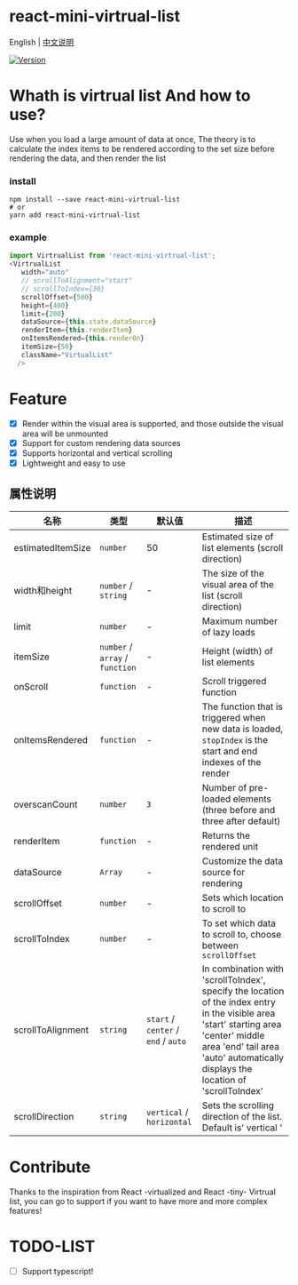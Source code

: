 # react-mini-virtrual-list

English | [中文说明](./README_CN.md)

[![Version](https://img.shields.io/badge/version-1.0.0-green)](https://www.npmjs.com/package/react-mini-virtrual-list)

# Whath is virtrual list And how to use?

Use when you load a large amount of data at once, The theory is to calculate the index items to be rendered according to the set size before rendering the data, and then render the list

### install
```
npm install --save react-mini-virtrual-list
# or
yarn add react-mini-virtrual-list
```

### example
```javascript
import VirtrualList from 'react-mini-virtrual-list';
<VirtrualList
   width="auto"
   // scrollToAlignment="start"
   // scrollToIndex={30}
   scrollOffset={500}
   height={400}
   limit={200}
   dataSource={this.state.dataSource}
   renderItem={this.renderItem}
   onItemsRendered={this.renderOn}
   itemSize={50}
   className="VirtualList"
  />
```

# Feature
- [x] Render within the visual area is supported, and those outside the visual area will be unmounted
- [x] Support for custom rendering data sources
- [x] Supports horizontal and vertical scrolling
- [x] Lightweight and easy to use

## 属性说明

| 名称                          | 类型                  | 默认值                                                         | 描述                                                                                                      |
| ----------------------------- | --------------------- | -------------------------------------------------------------- | --------------------------------------------------------------------------------------------------------- |
| estimatedItemSize             | `number`              | 50                                                             | Estimated size of list elements (scroll direction)                                                                                  |
| width和height                 | `number` / `string`   | -                                                              | The size of the visual area of the list (scroll direction)                                                                               |
| limit                         | `number`              | -                                                              | Maximum number of lazy loads                                                  |
| itemSize                      | `number` / `array` / `function` | -                                                    | Height (width) of list elements                                                                              |
| onScroll                      | `function`            | -                                                              | Scroll triggered function              |
| onItemsRendered               | `function`            | -                                                              | The function that is triggered when new data is loaded, `stopIndex` is the start and end indexes of the render |
| overscanCount                 | `number`              | `3`                                                            | Number of pre-loaded elements (three before and three after default)                                                                                         |
| renderItem                    | `function`            | -                                                              | Returns the rendered unit                                                                                          |
| dataSource                    | `Array`               | -                                                              | Customize the data source for rendering                                                                                          |
| scrollOffset                  | `number`              | -                                                              | Sets which location to scroll to                                                                                          |
| scrollToIndex                 | `number`              | -                                                              | To set which data to scroll to, choose between `scrollOffset`                                                                                         |
| scrollToAlignment             | `string`              | `start` / `center` / `end` / `auto`                                                                                                                   | In combination with 'scrollToIndex', specify the location of the index entry in the visible area 'start' starting area 'center' middle area 'end' tail area 'auto' automatically displays the location of 'scrollToIndex'                                                                                          |
| scrollDirection               | `string`              | `vertical` / `horizontal`                                                            | Sets the scrolling direction of the list. Default is' vertical '                                                                                          |

# Contribute
Thanks to the inspiration from React -virtualized and React -tiny- Virtrual list, you can go to support if you want to have more and more complex features!

# TODO-LIST
- [ ] Support typescript!



